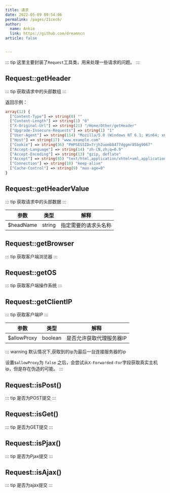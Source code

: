 ```yaml
---
title: 请求
date: 2022-05-09 09:54:06
permalink: /pages/21cec6/
author: 
  name: Ankio
  link: https://github.com/dreamncn
article: false


---
```

::: tip
这里主要封装了`Request`工具类，用来处理一些请求的问题。
:::

## Request::getHeader

::: tip 获取请求中的头部数组
:::

返回示例：
```php
array(12) {
  ["Content-Type"] => string(0) ""
  ["Content-Length"] => string(1) "0"
  ["X-Original-Url"] => string(21) "/Home/Other/getHeader"
  ["Upgrade-Insecure-Requests"] => string(1) "1"
  ["User-Agent"] => string(114) "Mozilla/5.0 (Windows NT 6.1; Win64; x64) AppleWebKit/537.36 (KHTML, like Gecko) Chrome/64.0.3282.119 Safari/537.36"
  ["Host"] => string(17) "www.example.com"
  ["Cookie"] => string(36) "PHPSESSID=7rjh2uomb8477dggmr85bg9067"
  ["Accept-Language"] => string(14) "zh-CN,zh;q=0.9"
  ["Accept-Encoding"] => string(13) "gzip, deflate"
  ["Accept"] => string(85) "text/html,application/xhtml+xml,application/xml;q=0.9,image/webp,image/apng,*/*;q=0.8"
  ["Connection"] => string(10) "keep-alive"
  ["Cache-Control"] => string(9) "max-age=0"
}
```

## Request::getHeaderValue

::: tip 获取请求中的头部数据
:::

| 参数   | 类型  | 解释                                                         |
| ------ | ----- | ------------------------------------------------------------ |
| $headName    | string | 指定需要的请求头名称                                             |

## Request::getBrowser

::: tip 获取客户端浏览器
:::

## Request::getOS

::: tip 获取客户端操作系统
:::

## Request::getClientIP

::: tip 获取客户端IP
:::

| 参数   | 类型  | 解释                                                         |
| ------ | ----- | ------------------------------------------------------------ |
| $allowProxy    | boolean | 是否允许获取代理服务器IP                                             |

::: warning
默认情况下,获取到的ip为最后一台连接服务器的ip

设置`$allowProxy`为 `false` 之后，会尝试从`X-Forwarded-For`字段获取真实主机ip，但是存在伪造的可能。 
:::



##  Request::isPost()

::: tip 是否为POST提交
:::
## Request::isGet()

::: tip 是否为GET提交
:::
## Request::isPjax()

::: tip 是否为Pjax提交
:::
## Request::isAjax()

::: tip 是否为ajax提交
:::